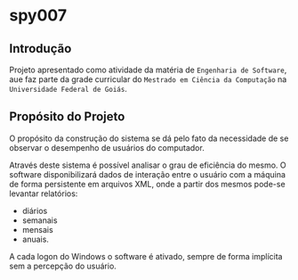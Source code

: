 # spy007

## Introdução

Projeto apresentado como atividade da matéria de `Engenharia de Software`, aue faz parte da grade curricular do `Mestrado em Ciência da Computação` na `Universidade Federal de Goiás`.

## Propósito do Projeto

O propósito da construção do sistema se dá pelo fato da necessidade de se observar o desempenho de usuários do computador.

Através deste sistema é possível analisar o grau de eficiência do mesmo. O software disponibilizará dados de interação entre o usuário com a máquina de forma persistente em arquivos XML, onde a partir dos mesmos pode-se levantar relatórios:

- diários
- semanais
- mensais
- anuais.

A cada logon do Windows o software é ativado, sempre de forma implícita sem a percepção do usuário.
